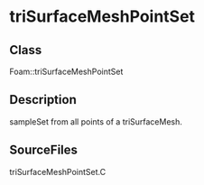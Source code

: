 # triSurfaceMeshPointSet 
## Class
Foam::triSurfaceMeshPointSet

## Description
sampleSet from all points of a triSurfaceMesh.

## SourceFiles
triSurfaceMeshPointSet.C

